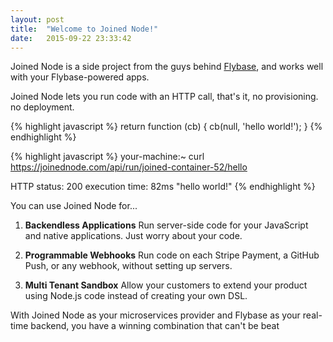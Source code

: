 ```yaml
---
layout: post
title:  "Welcome to Joined Node!"
date:   2015-09-22 23:33:42
---
```


Joined Node is a side project from the guys behind [Flybase](https://flybase.io/), and works well with your Flybase-powered apps.

Joined Node lets you run code with an HTTP call, that's it, no provisioning. no deployment.

{% highlight javascript %}
return function (cb) {
  cb(null, 'hello world!');
}
{% endhighlight %}


{% highlight javascript %}
your-machine:~ curl https://joinednode.com/api/run/joined-container-52/hello

HTTP status: 200
execution time: 82ms
"hello world!"
{% endhighlight %}

You can use Joined Node for...

1. **Backendless Applications** Run server-side code for your JavaScript and native applications. Just worry about your code.

2. **Programmable Webhooks** Run code on each Stripe Payment, a GitHub Push, or any webhook, without setting up servers.

3. **Multi Tenant Sandbox** Allow your customers to extend your product using Node.js code instead of creating your own DSL.

With Joined Node as your microservices provider and Flybase as your real-time backend, you have a winning combination that can't be beat

